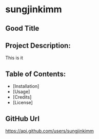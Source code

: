 # sungjinkimm

## Good Title

## Project Description:

This is it

## Table of Contents:

* [Installation]
* [Usage]
* [Credits]
* [License]


## GitHub Url
https://api.github.com/users/sungjinkimm
